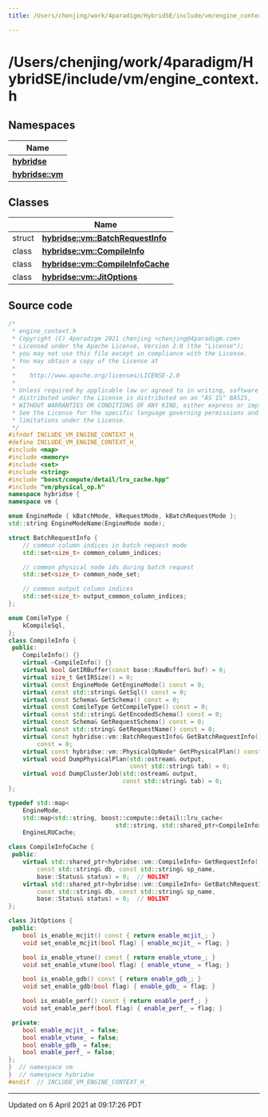 ```yaml
---
title: /Users/chenjing/work/4paradigm/HybridSE/include/vm/engine_context.h

---
```

# /Users/chenjing/work/4paradigm/HybridSE/include/vm/engine_context.h

## Namespaces

| Name           |
| -------------- |
| **[hybridse](/hybridse/usage/api/c++/Namespaces/namespacehybridse.md)**  |
| **[hybridse::vm](/hybridse/usage/api/c++/Namespaces/namespacehybridse_1_1vm.md)**  |

## Classes

|                | Name           |
| -------------- | -------------- |
| struct | **[hybridse::vm::BatchRequestInfo](/hybridse/usage/api/c++/Classes/structhybridse_1_1vm_1_1_batch_request_info.md)**  |
| class | **[hybridse::vm::CompileInfo](/hybridse/usage/api/c++/Classes/classhybridse_1_1vm_1_1_compile_info.md)**  |
| class | **[hybridse::vm::CompileInfoCache](/hybridse/usage/api/c++/Classes/classhybridse_1_1vm_1_1_compile_info_cache.md)**  |
| class | **[hybridse::vm::JitOptions](/hybridse/usage/api/c++/Classes/classhybridse_1_1vm_1_1_jit_options.md)**  |




## Source code

```cpp
/*
 * engine_context.h
 * Copyright (C) 4paradigm 2021 chenjing <chenjing@4paradigm.com>
 * Licensed under the Apache License, Version 2.0 (the "License");
 * you may not use this file except in compliance with the License.
 * You may obtain a copy of the License at
 *
 *    http://www.apache.org/licenses/LICENSE-2.0
 *
 * Unless required by applicable law or agreed to in writing, software
 * distributed under the License is distributed on an "AS IS" BASIS,
 * WITHOUT WARRANTIES OR CONDITIONS OF ANY KIND, either express or implied.
 * See the License for the specific language governing permissions and
 * limitations under the License.
 */
#ifndef INCLUDE_VM_ENGINE_CONTEXT_H_
#define INCLUDE_VM_ENGINE_CONTEXT_H_
#include <map>
#include <memory>
#include <set>
#include <string>
#include "boost/compute/detail/lru_cache.hpp"
#include "vm/physical_op.h"
namespace hybridse {
namespace vm {

enum EngineMode { kBatchMode, kRequestMode, kBatchRequestMode };
std::string EngineModeName(EngineMode mode);

struct BatchRequestInfo {
    // common column indices in batch request mode
    std::set<size_t> common_column_indices;

    // common physical node ids during batch request
    std::set<size_t> common_node_set;

    // common output column indices
    std::set<size_t> output_common_column_indices;
};

enum ComileType {
    kCompileSql,
};
class CompileInfo {
 public:
    CompileInfo() {}
    virtual ~CompileInfo() {}
    virtual bool GetIRBuffer(const base::RawBuffer& buf) = 0;
    virtual size_t GetIRSize() = 0;
    virtual const EngineMode GetEngineMode() const = 0;
    virtual const std::string& GetSql() const = 0;
    virtual const Schema& GetSchema() const = 0;
    virtual const ComileType GetCompileType() const = 0;
    virtual const std::string& GetEncodedSchema() const = 0;
    virtual const Schema& GetRequestSchema() const = 0;
    virtual const std::string& GetRequestName() const = 0;
    virtual const hybridse::vm::BatchRequestInfo& GetBatchRequestInfo()
        const = 0;
    virtual const hybridse::vm::PhysicalOpNode* GetPhysicalPlan() const = 0;
    virtual void DumpPhysicalPlan(std::ostream& output,
                                  const std::string& tab) = 0;
    virtual void DumpClusterJob(std::ostream& output,
                                const std::string& tab) = 0;
};

typedef std::map<
    EngineMode,
    std::map<std::string, boost::compute::detail::lru_cache<
                              std::string, std::shared_ptr<CompileInfo>>>>
    EngineLRUCache;

class CompileInfoCache {
 public:
    virtual std::shared_ptr<hybridse::vm::CompileInfo> GetRequestInfo(
        const std::string& db, const std::string& sp_name,
        base::Status& status) = 0;  // NOLINT
    virtual std::shared_ptr<hybridse::vm::CompileInfo> GetBatchRequestInfo(
        const std::string& db, const std::string& sp_name,
        base::Status& status) = 0;  // NOLINT
};

class JitOptions {
 public:
    bool is_enable_mcjit() const { return enable_mcjit_; }
    void set_enable_mcjit(bool flag) { enable_mcjit_ = flag; }

    bool is_enable_vtune() const { return enable_vtune_; }
    void set_enable_vtune(bool flag) { enable_vtune_ = flag; }

    bool is_enable_gdb() const { return enable_gdb_; }
    void set_enable_gdb(bool flag) { enable_gdb_ = flag; }

    bool is_enable_perf() const { return enable_perf_; }
    void set_enable_perf(bool flag) { enable_perf_ = flag; }

 private:
    bool enable_mcjit_ = false;
    bool enable_vtune_ = false;
    bool enable_gdb_ = false;
    bool enable_perf_ = false;
};
}  // namespace vm
}  // namespace hybridse
#endif  // INCLUDE_VM_ENGINE_CONTEXT_H_
```


-------------------------------

Updated on  6 April 2021 at 09:17:26 PDT
